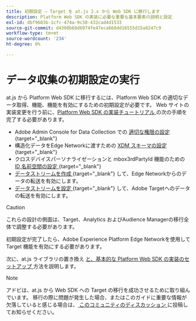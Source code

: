 ```yaml
---
title: 初期設定 – Target を at.js 2.x から Web SDK に移行します
description: Platform Web SDK の実装に必要な重要な基本要素の説明と設定
exl-id: dbf9683b-1cfc-474a-9c38-432cad4d1533
source-git-commit: d4308b68d6974fe47eca668dd16555d15a8247c9
workflow-type: tm+mt
source-wordcount: '234'
ht-degree: 0%

---
```


# データ収集の初期設定の実行

at.js から Platform Web SDK に移行するには、Platform Web SDK の適切なデータ取得、機能、機能を有効にするための初期設定が必要です。 Web サイトの実装変更を行う前に、[Platform Web SDK の実装チュートリアル ](https://experienceleague.adobe.com/docs/platform-learn/implement-web-sdk/overview.html?lang=ja) の次の手順を完了する必要があります。

- Adobe Admin Console for Data Collection での [ 適切な権限の設定 ](https://experienceleague.adobe.com/en/docs/platform-learn/implement-web-sdk/overview#prerequisites){target="_blank"}
- 構造化データをEdge Networkに渡すための [XDM スキーマの設定 ](https://experienceleague.adobe.com/docs/platform-learn/implement-web-sdk/initial-configuration/configure-schemas.html){target="_blank"}
- クロスデバイスパーソナライゼーションと mbox3rdPartyId 機能のための [ID 名前空間の設定 ](https://experienceleague.adobe.com/docs/platform-learn/implement-web-sdk/initial-configuration/configure-identities.html){target="_blank"}
- [ データストリームを作成 ](https://experienceleague.adobe.com/docs/platform-learn/implement-web-sdk/initial-configuration/configure-datastream.html){target="_blank"} して、Edge Networkからのデータの転送を有効にします。
- [ データストリームを設定 ](https://experienceleague.adobe.com/docs/platform-learn/implement-web-sdk/applications-setup/setup-target.html#configure-the-datastream){target="_blank"} して、Adobe Targetへのデータの転送を有効にします。

>[!CAUTION]
>
>これらの設計の側面は、Target、Analytics およびAudience Managerの移行全体で調整する必要があります。

初期設定が完了したら、Adobe Experience Platform Edge Networkを使用して Target 機能を有効にする必要があります。

次に、at.js ライブラリの置き換え [ と、基本的な Platform Web SDK の実装のセットアップ ](replace-library.md) 方法を説明します。

>[!NOTE]
>
>アドビは、at.js から Web SDK への Target の移行を成功させるために取り組んでいます。 移行の際に問題が発生した場合、またはこのガイドに重要な情報が欠落していると感じる場合は、[ このコミュニティのディスカッション ](https://experienceleaguecommunities.adobe.com/t5/adobe-experience-platform-data/tutorial-discussion-migrate-target-from-at-js-to-web-sdk/m-p/575587#M463) に投稿してお知らせください。
